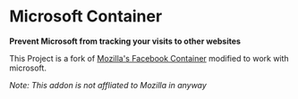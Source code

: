 # Microsoft Container

**Prevent Microsoft from tracking your visits to other websites**

This Project is a fork of [Mozilla's Facebook Container](https://addons.mozilla.org/firefox/addon/facebook-container/) modified to work with microsoft.

*Note: This addon is not affliated to Mozilla in anyway*
